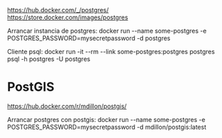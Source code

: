 https://hub.docker.com/_/postgres/
https://store.docker.com/images/postgres

Arrancar instancia de postgres:
docker run --name some-postgres -e POSTGRES_PASSWORD=mysecretpassword -d postgres

Cliente psql:
docker run -it --rm --link some-postgres:postgres postgres psql -h postgres -U postgres




# PostGIS
https://hub.docker.com/r/mdillon/postgis/

Arrancar postgres con postgis:
docker run --name some-postgres -e POSTGRES_PASSWORD=mysecretpassword -d mdillon/postgis:latest
